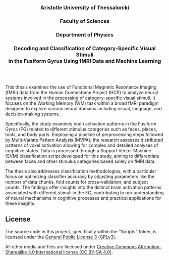<p align="center">
  <h3 align="center">Aristotle University of Thessaloniki</h3>
</p>

<p align="center">
  <h3 align="center">Faculty of Sciences</h3>
</p>

<p align="center">
  <h3 align="center">Department of Physics</h3>
</p>

<p align="center">
  <h3 align="center">Decoding and Classification of Category‐Specific Visual Stimuli<br>in the Fusiform Gyrus Using fMRI Data and Machine Learning</h3>
</p>
<br>
<br>

This thesis examines the use of Functional Magnetic Resonance Imaging (fMRI) data from
the Human Connectome Project (HCP) to analyze neural systems involved in the processing
of category-specific visual stimuli. It focuses on the Working Memory (WM) task within a
broad fMRI paradigm designed to explore various neural domains including visual, language,
and decision-making systems. 

Specifically, the study examines brain activation patterns in the Fusiform Gyrus (FG) related 
to different stimulus categories such as faces, places, tools, and body
parts. Employing a pipeline of preprocessing steps followed by Multi-Variate Pattern Analysis
(MVPA), the research assesses distributed patterns of voxel activation allowing for complex
and detailed analyses of cognitive states. Data is processed through a Support Vector Machine
(SVM) classification script developed for this study, aiming to differentiate between faces and
other stimulus categories based solely on fMRI data. 

The thesis also addresses classification methodologies, 
with a particular focus on optimizing classifier accuracy by adjusting parameters
like the number of data chunks, fold counts for cross-validation, and subject counts. The
findings offer insights into the distinct brain activation patterns associated with different stimuli
in the FG, contributing to our understanding of neural mechanisms in cognitive processes and
practical applications for these insights.
<br>

## License
The source code in this project, specifically within the "Scripts" folder, is licensed under the [General Public License 3 (GPLv3)](https://www.gnu.org/licenses/gpl-3.0.en.html).

All other media and files are licensed under [Creative Commons Attribution-Sharealike 4.0 International license (CC BY-SA 4.0)](https://creativecommons.org/licenses/by-sa/4.0/).
